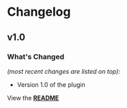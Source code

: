 # Changelog


## v1.0

### What's Changed

_(most recent changes are listed on top):_
- Version 1.0 of the plugin


View the [**README**](../master/README.md "View README")
